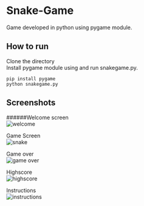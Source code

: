 # Snake-Game
Game developed in python using pygame module.
## How to run
Clone the directory\
Install pygame module using and run snakegame.py.
```
pip install pygame
python snakegame.py
```
## Screenshots
######Welcome screen\
![welcome](https://user-images.githubusercontent.com/62142963/82178188-0b2d0580-98f9-11ea-9267-3e54ed81be75.png)

Game Screen\
![snake](https://user-images.githubusercontent.com/62142963/82178208-1718c780-98f9-11ea-8be0-532b0286f1d8.png)

Game over\
![game over](https://user-images.githubusercontent.com/62142963/82178239-2bf55b00-98f9-11ea-9af9-f2974a9fab94.png)

Highscore\
![highscore](https://user-images.githubusercontent.com/62142963/82178263-36aff000-98f9-11ea-9a51-edb668e411b3.png)

Instructions\
![instructions](https://user-images.githubusercontent.com/62142963/82178290-43ccdf00-98f9-11ea-995b-1e9354c6a12b.png)
